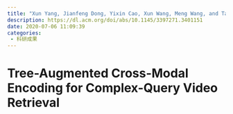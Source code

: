 ```yaml
---
title: "Xun Yang, Jianfeng Dong, Yixin Cao, Xun Wang, Meng Wang, and Tat-Seng Chua. 2020. Tree-Augmented Cross-Modal Encoding for Complex-Query Video Retrieval. In Proceedings of the 43rd International ACM SIGIR Conference on Research and Development in Information Retrieval (SIGIR '20). Association for Computing Machinery, New York, NY, USA, 1339–1348."
description: https://dl.acm.org/doi/abs/10.1145/3397271.3401151
date: 2020-07-06 11:09:39
categories:
 - 科研成果
---
```

# Tree-Augmented Cross-Modal Encoding for Complex-Query Video Retrieval